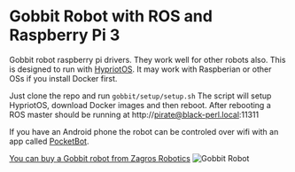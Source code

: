 # Gobbit Robot with ROS and Raspberry Pi 3

Gobbit robot raspberry pi drivers. They work well for other robots also. This is designed to run with [HypriotOS](http://blog.hypriot.com/). It may work with Raspberian or other OSs if you install Docker first. 

Just clone the repo and run `gobbit/setup/setup.sh` The script will setup HypriotOS, download Docker images and then reboot. After rebooting a ROS master should be running at http://pirate@black-perl.local:11311

If you have an Android phone the robot can be controled over wifi with an app called [PocketBot](https://play.google.com/store/apps/details?id=com.tesseractmobile.pocketbot).

[You can buy a Gobbit robot from Zagros Robotics](http://www.zagrosrobotics.com/shop/item.aspx?itemid=995)
![Gobbit Robot](http://www.zagrosrobotics.com/images/Gobbit%20V2.JPG)
